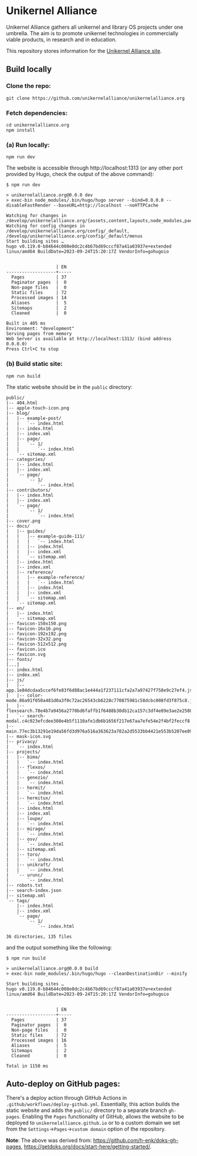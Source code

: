 # Unikernel Alliance

Unikernel Alliance gathers all unikernel and library OS projects under one umbrella.
The aim is to promote unikernel technologies in commercially viable products, in research and in education.

This repository stores information for the [Unikernel Alliance site](https://unikernelalliance.org).

## Build locally

### Clone the repo:

```console
git clone https://github.com/unikernelalliance/unikernelalliance.org
```

### Fetch dependencies:

```console
cd unikernelalliance.org
npm install
```

### (a) Run locally:

```console
npm run dev
```

The website is accessible through http://localhost:1313 (or any other port provided by Hugo, check the output of the above command):

```console
$ npm run dev

> unikernelalliance.org@0.0.0 dev
> exec-bin node_modules/.bin/hugo/hugo server --bind=0.0.0.0 --disableFastRender --baseURL=http://localhost --noHTTPCache

Watching for changes in /develop/unikernelalliance.org/{assets,content,layouts,node_modules,package.json,static}
Watching for config changes in /develop/unikernelalliance.org/config/_default, /develop/unikernelalliance.org/config/_default/menus
Start building sites …
hugo v0.119.0-b84644c008e0dc2c4b67bd69cccf87a41a03937e+extended linux/amd64 BuildDate=2023-09-24T15:20:17Z VendorInfo=gohugoio


                   | EN
-------------------+-----
  Pages            | 37
  Paginator pages  |  0
  Non-page files   |  0
  Static files     | 72
  Processed images | 14
  Aliases          |  5
  Sitemaps         |  2
  Cleaned          |  0

Built in 405 ms
Environment: "development"
Serving pages from memory
Web Server is available at http://localhost:1313/ (bind address 0.0.0.0)
Press Ctrl+C to stop
```

### (b) Build static site:

```console
npm run build
```

The static website should be in the `public` directory:

```text
public/
|-- 404.html
|-- apple-touch-icon.png
|-- blog/
|   |-- example-post/
|   |   `-- index.html
|   |-- index.html
|   |-- index.xml
|   |-- page/
|   |   `-- 1/
|   |       `-- index.html
|   `-- sitemap.xml
|-- categories/
|   |-- index.html
|   |-- index.xml
|   `-- page/
|       `-- 1/
|           `-- index.html
|-- contributors/
|   |-- index.html
|   |-- index.xml
|   `-- page/
|       `-- 1/
|           `-- index.html
|-- cover.png
|-- docs/
|   |-- guides/
|   |   |-- example-guide-111/
|   |   |   `-- index.html
|   |   |-- index.html
|   |   |-- index.xml
|   |   `-- sitemap.xml
|   |-- index.html
|   |-- index.xml
|   |-- reference/
|   |   |-- example-reference/
|   |   |   `-- index.html
|   |   |-- index.html
|   |   |-- index.xml
|   |   `-- sitemap.xml
|   `-- sitemap.xml
|-- en/
|   |-- index.html
|   `-- sitemap.xml
|-- favicon-150x150.png
|-- favicon-16x16.png
|-- favicon-192x192.png
|-- favicon-32x32.png
|-- favicon-512x512.png
|-- favicon.ico
|-- favicon.svg
|-- fonts/
[...]
|-- index.html
|-- index.xml
|-- js/
|   |-- app.1e84dcdaa5ccef6fe83f6d88ac1e444a1f237111cfa2a7a97427f758e9c27ef4.js
|   |-- color-mode.86a91f050a481d0a3f0c72ac26543cb6228c770875981c58dcbc008fd3f875c8.js
|   |-- flexsearch.78e4b7a9456a2770bd6faffb1f6488b30db12ca157c3df4e89e3ae2e258888ae.js
|   `-- search-modal.c4c023efcdee308e4b5f1110afe1db6b1656f217e67aa7efe54e2f4bf2feccf8.js
|-- main.77ec3b13291e19da56fd3d976a516a363623a782a2d5533bb4421e553b5207ee09816f4a448adac85cff292ac1ab9f46d86e64bd0f325c95beb792912a0a2bd1.css
|-- mask-icon.svg
|-- privacy/
|   `-- index.html
|-- projects/
|   |-- bima/
|   |   `-- index.html
|   |-- flexos/
|   |   `-- index.html
|   |-- genezio/
|   |   `-- index.html
|   |-- hermit/
|   |   `-- index.html
|   |-- hermitux/
|   |   `-- index.html
|   |-- index.html
|   |-- index.xml
|   |-- loupe/
|   |   `-- index.html
|   |-- mirage/
|   |   `-- index.html
|   |-- osv/
|   |   `-- index.html
|   |-- sitemap.xml
|   |-- toro/
|   |   `-- index.html
|   |-- unikraft/
|   |   `-- index.html
|   `-- urunc/
|       `-- index.html
|-- robots.txt
|-- search-index.json
|-- sitemap.xml
`-- tags/
    |-- index.html
    |-- index.xml
    `-- page/
        `-- 1/
            `-- index.html

36 directories, 135 files
```

and the output something like the following:

```console
$ npm run build

> unikernelalliance.org@0.0.0 build
> exec-bin node_modules/.bin/hugo/hugo --cleanDestinationDir --minify

Start building sites …
hugo v0.119.0-b84644c008e0dc2c4b67bd69cccf87a41a03937e+extended linux/amd64 BuildDate=2023-09-24T15:20:17Z VendorInfo=gohugoio


                   | EN
-------------------+-----
  Pages            | 37
  Paginator pages  |  0
  Non-page files   |  0
  Static files     | 72
  Processed images | 16
  Aliases          |  5
  Sitemaps         |  2
  Cleaned          |  0

Total in 1150 ms
```

## Auto-deploy on GitHub pages:

There's a deploy action through GitHub Actions in `.github/workflows/deploy-github.yml`.
Essentially, this action builds the static website and adds the `public/` directory to a separate branch `gh-pages`.
Enabling the `Pages` functionality of GitHub, allows the website to be deployed to `unikernelalliance.github.io` or to a custom domain we set from the `Settings`->`Pages`->`custom domain` option of the repository.

**Note**: The above was derived from: https://github.com/h-enk/doks-gh-pages, https://getdoks.org/docs/start-here/getting-started/.
